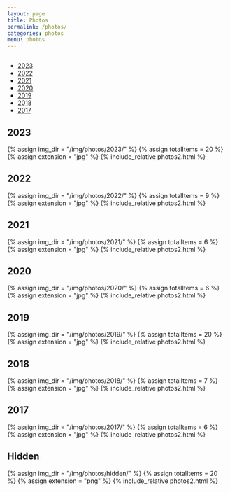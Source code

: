 ```yaml
---
layout: page
title: Photos
permalink: /photos/
categories: photos
menu: photos
---
```


<!-- Ensure Bootstrap CSS and JS are included -->
<script src="https://code.jquery.com/jquery-3.5.1.slim.min.js"></script>
<script src="https://cdn.jsdelivr.net/npm/@popperjs/core@2.5.3/dist/umd/popper.min.js"></script>
<script src="https://stackpath.bootstrapcdn.com/bootstrap/4.5.0/js/bootstrap.min.js"></script>
<script src="https://cdnjs.cloudflare.com/ajax/libs/clipboard.js/2.0.8/clipboard.min.js"></script>

<script>
  $(document).ready(function() {
    // 클릭 횟수를 저장할 변수
    let tabClickCount = 0;

    // 탭 링크 엘리먼트 가져오기
    const y2017TabLink = $('#y2017-tab');

    // 탭 클릭 이벤트 리스너 등록
    y2017TabLink.on('click', function(e) {
      // 클릭 횟수 증가
      tabClickCount++;

      // 특정 횟수 이상으로 클릭하면 이스터에그 열기
      if (tabClickCount >= 10) {
        // 2016 탭을 동적으로 추가
        $('#photosTabs').append('<li class="nav-item"><a class="nav-link" id="yHidden-tab" data-toggle="tab" href="#yHidden">Hidden</a></li>');
        
        // 클릭 횟수 초기화
        tabClickCount = 0;
      }
    });

    $('#photosTabs a').on('click', function(e) {
      e.preventDefault();
      $(this).tab('show');
    });
  });
</script>

<div class="column" id="photos">
  <div style="width:100%">
    <div class="myTabs mb-4">
      <ul class="nav nav-tabs" id="photosTabs">
        <li class="nav-item">
            <a class="nav-link active" id="y2023-tab" data-toggle="tab" href="#y2023">2023</a>
        </li>
        <li class="nav-item">
            <a class="nav-link" id="y2022-tab" data-toggle="tab" href="#y2022">2022</a>
        </li>
        <li class="nav-item">
            <a class="nav-link" id="y2021-tab" data-toggle="tab" href="#y2021">2021</a>
        </li>
        <li class="nav-item">
            <a class="nav-link" id="y2020-tab" data-toggle="tab" href="#y2020">2020</a>
        </li>
        <li class="nav-item">
            <a class="nav-link" id="y2019-tab" data-toggle="tab" href="#y2019">2019</a>
        </li>
        <li class="nav-item">
            <a class="nav-link" id="y2018-tab" data-toggle="tab" href="#y2018">2018</a>
        </li>
        <li class="nav-item">
            <a class="nav-link" id="y2017-tab" data-toggle="tab" href="#y2017">2017</a>
        </li>
      </ul>
    </div>
    <div class="tab-content">
      <div class="tab-pane fade show active" id="y2023">
        <h2>2023</h2>
        {% assign img_dir = "/img/photos/2023/" %}
        {% assign totalItems = 20 %}
        {% assign extension = "jpg" %}
        {% include_relative photos2.html %}
      </div>
      <div class="tab-pane fade" id="y2022">
        <h2>2022</h2>
        {% assign img_dir = "/img/photos/2022/" %}
        {% assign totalItems = 9 %}
        {% assign extension = "jpg" %}
        {% include_relative photos2.html %}
      </div>
      <div class="tab-pane fade" id="y2021">
        <h2>2021</h2>
        {% assign img_dir = "/img/photos/2021/" %}
        {% assign totalItems = 6 %}
        {% assign extension = "jpg" %}
        {% include_relative photos2.html %}
      </div>
      <div class="tab-pane fade" id="y2020">
        <h2>2020</h2>
        {% assign img_dir = "/img/photos/2020/" %}
        {% assign totalItems = 6 %}
        {% assign extension = "jpg" %}
        {% include_relative photos2.html %}
      </div>
      <div class="tab-pane fade" id="y2019">
        <h2>2019</h2>
        {% assign img_dir = "/img/photos/2019/" %}
        {% assign totalItems = 20 %}
        {% assign extension = "jpg" %}
        {% include_relative photos2.html %}
      </div>
      <div class="tab-pane fade" id="y2018">
        <h2>2018</h2>
        {% assign img_dir = "/img/photos/2018/" %}
        {% assign totalItems = 7 %}
        {% assign extension = "jpg" %}
        {% include_relative photos2.html %}
      </div>
      <div class="tab-pane fade" id="y2017">
        <h2>2017</h2>
        {% assign img_dir = "/img/photos/2017/" %}
        {% assign totalItems = 6 %}
        {% assign extension = "jpg" %}
        {% include_relative photos2.html %}
      </div>
      <div class="tab-pane fade" id="yHidden">
        <h2>Hidden</h2>
        {% assign img_dir = "/img/photos/hidden/" %}
        {% assign totalItems = 20 %}
        {% assign extension = "png" %}
        {% include_relative photos2.html %}
      </div>
    </div>

  </div>
</div>
